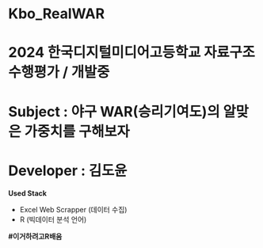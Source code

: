# Kbo_RealWAR
# 2024 한국디지털미디어고등학교 자료구조 수행평가 / 개발중
# Subject : 야구 WAR(승리기여도)의 알맞은 가중치를 구해보자
# Developer : 김도윤

**Used Stack**
 - Excel Web Scrapper (데이터 수집)
 - R (빅데이터 분석 언어)

**#이거하려고R배움**  
